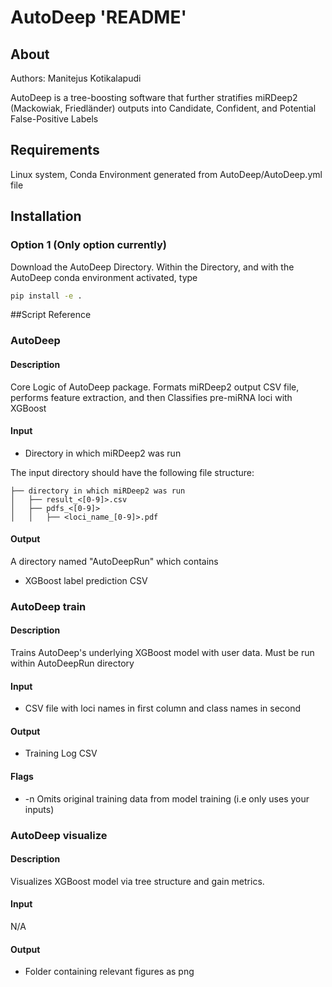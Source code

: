 # AutoDeep 'README'
## About

Authors: Manitejus Kotikalapudi

AutoDeep is a tree-boosting software that further stratifies miRDeep2 (Mackowiak, Friedländer) outputs into Candidate, Confident, and Potential False-Positive Labels


## Requirements

Linux system, Conda Environment generated from AutoDeep/AutoDeep.yml file

## Installation

### Option 1 (Only option currently)

Download the AutoDeep Directory.
Within the Directory, and with the AutoDeep conda environment activated, type

```sh
pip install -e .
```

##Script Reference

### AutoDeep 

#### Description

Core Logic of AutoDeep package. 
Formats miRDeep2 output CSV file, performs feature extraction, and then Classifies pre-miRNA loci with XGBoost

#### Input 

* Directory in which miRDeep2 was run

The input directory should have the following file structure:

    ├── directory in which miRDeep2 was run
    │   ├── result_<[0-9]>.csv
    │   ├── pdfs_<[0-9]>
    │   │   ├── <loci_name_[0-9]>.pdf

#### Output
A directory named "AutoDeepRun" which contains
* XGBoost label prediction CSV

### AutoDeep train

#### Description

Trains AutoDeep's underlying XGBoost model with user data.
Must be run within AutoDeepRun directory

#### Input 
* CSV file with loci names in first column and class names in second

#### Output
* Training Log CSV

#### Flags
* -n Omits original training data from model training (i.e only uses your inputs)

### AutoDeep visualize

#### Description

Visualizes XGBoost model via tree structure and gain metrics.


#### Input 
N/A

#### Output
* Folder containing relevant figures as png

